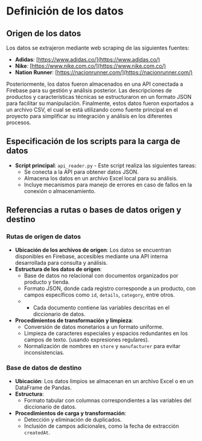 # Definición de los datos

## Origen de los datos

Los datos se extrajeron mediante web scraping de las siguientes fuentes:

- **Adidas**: [https://www.adidas.co/](https://www.adidas.co/)  
- **Nike**: [https://www.nike.com.co/](https://www.nike.com.co/)  
- **Nation Runner**: [https://nacionrunner.com/](https://nacionrunner.com/)  

Posteriormente, los datos fueron almacenados en una API conectada a Firebase para su gestión y análisis posterior. Las descripciones de productos y características técnicas se estructuraron en un formato JSON para facilitar su manipulación. Finalmente, estos datos fueron exportados a un archivo CSV, el cual se está utilizando como fuente principal en el proyecto para simplificar su integración y análisis en los diferentes procesos.

## Especificación de los scripts para la carga de datos

- **Script principal**: `api_reader.py` - Este script realiza las siguientes tareas:
  - Se conecta a la API para obtener datos JSON.
  - Almacena los datos en un archivo Excel local para su análisis.
  - Incluye mecanismos para manejo de errores en caso de fallos en la conexión o almacenamiento.

## Referencias a rutas o bases de datos origen y destino

### Rutas de origen de datos

- **Ubicación de los archivos de origen**: Los datos se encuentran disponibles en Firebase, accesibles mediante una API interna desarrollada para consulta y análisis.
- **Estructura de los datos de origen**:
  - Base de datos no relacional con documentos organizados por producto y tienda.
  - Formato JSON, donde cada registro corresponde a un producto, con campos específicos como `id`, `details`, `category`, entre otros.
  -   - Cada documento contiene las variables descritas en el diccionario de datos.
- **Procedimientos de transformación y limpieza**: 
  - Conversión de datos monetarios a un formato uniforme.
  - Limpieza de caracteres especiales y espacios redundantes en los campos de texto. (usando expresiones regulares).
  - Normalización de nombres en `store` y `manufacturer` para evitar inconsistencias.

### Base de datos de destino

- **Ubicación**: Los datos limpios se almacenan en un archivo Excel o en un DataFrame de Pandas.
- **Estructura**:
  - Formato tabular con columnas correspondientes a las variables del diccionario de datos.
- **Procedimientos de carga y transformación**:
  - Detección y eliminación de duplicados.
  - Inclusión de campos adicionales, como la fecha de extracción `createdAt`.